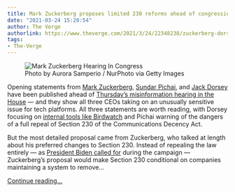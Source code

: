```yaml
---
title: Mark Zuckerberg proposes limited 230 reforms ahead of congressional hearing
date: "2021-03-24 15:20:54"
author: The Verge
authorlink: https://www.theverge.com/2021/3/24/22348238/zuckerberg-dorsey-pichai-section-230-hearing-misinformation
tags:
- The-Verge
---
```

<figure>
      <img alt="Mark Zuckerberg Hearing In Congress" src="https://cdn.vox-cdn.com/thumbor/DcGItWvH8CEQZND-Ms84ODpHXkM=/0x0:6720x4480/1310x873/cdn.vox-cdn.com/uploads/chorus_image/image/69018054/1177753310.0.jpg" />
        <figcaption>Photo by Aurora Samperio / NurPhoto via Getty Images</figcaption>
    </figure>

  <p id="SlNHzI">Opening statements from <a href="https://docs.house.gov/meetings/IF/IF16/20210325/111407/HHRG-117-IF16-Wstate-ZuckerbergM-20210325-U1.pdf">Mark Zuckerberg</a>, <a href="https://docs.house.gov/meetings/IF/IF16/20210325/111407/HHRG-117-IF16-Wstate-PichaiS-20210325-SD001.pdf">Sundar Pichai</a>, and <a href="https://docs.house.gov/meetings/IF/IF16/20210325/111407/HHRG-117-IF16-Bio-DorseyJ-20210325.pdf">Jack Dorsey</a> have been published ahead of <a href="https://energycommerce.house.gov/committee-activity/hearings/hearing-on-disinformation-nation-social-medias-role-in-promoting">Thursday’s misinformation hearing in the House</a> — and they show all three CEOs taking on an unusually sensitive issue for tech platforms. All three statements are worth reading, with Dorsey focusing on <a href="https://www.theverge.com/2021/1/25/22248903/twitter-birdwatch-fact-checking-misinformation">internal tools like Birdwatch</a> and Pichai warning of the dangers of a full repeal of Section 230 of the Communications Decency Act.</p>
<p id="WLAs3X">But the most detailed proposal came from Zuckerberg, who talked at length about his preferred changes to Section 230. Instead of repealing the law entirely — as <a href="https://www.theverge.com/2020/1/17/21070403/joe-biden-president-election-section-230-communications-decency-act-revoke">President Biden called for</a> during the campaign — Zuckerberg’s proposal would make Section 230 conditional on companies maintaining a system to remove...</p>
  <p>
    <a href="https://www.theverge.com/2021/3/24/22348238/zuckerberg-dorsey-pichai-section-230-hearing-misinformation">Continue reading&hellip;</a>
  </p>